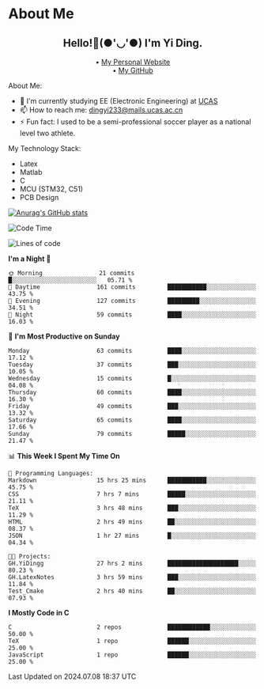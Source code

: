 # About Me

<h2 style="text-align:center;"> Hello!👋(●'◡'●) I'm Yi Ding.</h2>

<div style="text-align:center;">
  • <a href="https://yidingg.github.io/YiDingg">My Personal Website</a><br>
  • <a href="https://github.com/YiDingg">My GitHub</a>
</div>

About Me:
- 🔭 I'm currently studying EE (Electronic Engineering) at [UCAS](https://www.ucas.ac.cn/)
- 📫 How to reach me: dingyi233@mails.ucas.ac.cn
- ⚡ Fun fact: I used to be a semi-professional soccer player as a national level two athlete.

My Technology Stack:
- Latex
- Matlab
- C
- MCU (STM32, C51)
- PCB Design

[![Anurag's GitHub stats](https://github-readme-stats.vercel.app/api?username=YiDingg)](https://github.com/anuraghazra/github-readme-stats)

<!--START_SECTION:waka-->
![Code Time](http://img.shields.io/badge/Code%20Time-141%20hrs%2021%20mins-blue)

![Lines of code](https://img.shields.io/badge/From%20Hello%20World%20I%27ve%20Written-447.2%20thousand%20lines%20of%20code-blue)

**I'm a Night 🦉** 

```text
🌞 Morning                21 commits          █░░░░░░░░░░░░░░░░░░░░░░░░   05.71 % 
🌆 Daytime                161 commits         ███████████░░░░░░░░░░░░░░   43.75 % 
🌃 Evening                127 commits         █████████░░░░░░░░░░░░░░░░   34.51 % 
🌙 Night                  59 commits          ████░░░░░░░░░░░░░░░░░░░░░   16.03 % 
```
📅 **I'm Most Productive on Sunday** 

```text
Monday                   63 commits          ████░░░░░░░░░░░░░░░░░░░░░   17.12 % 
Tuesday                  37 commits          ███░░░░░░░░░░░░░░░░░░░░░░   10.05 % 
Wednesday                15 commits          █░░░░░░░░░░░░░░░░░░░░░░░░   04.08 % 
Thursday                 60 commits          ████░░░░░░░░░░░░░░░░░░░░░   16.30 % 
Friday                   49 commits          ███░░░░░░░░░░░░░░░░░░░░░░   13.32 % 
Saturday                 65 commits          ████░░░░░░░░░░░░░░░░░░░░░   17.66 % 
Sunday                   79 commits          █████░░░░░░░░░░░░░░░░░░░░   21.47 % 
```


📊 **This Week I Spent My Time On** 

```text
💬 Programming Languages: 
Markdown                 15 hrs 25 mins      ███████████░░░░░░░░░░░░░░   45.75 % 
CSS                      7 hrs 7 mins        █████░░░░░░░░░░░░░░░░░░░░   21.11 % 
TeX                      3 hrs 48 mins       ███░░░░░░░░░░░░░░░░░░░░░░   11.29 % 
HTML                     2 hrs 49 mins       ██░░░░░░░░░░░░░░░░░░░░░░░   08.37 % 
JSON                     1 hr 27 mins        █░░░░░░░░░░░░░░░░░░░░░░░░   04.34 % 

🐱‍💻 Projects: 
GH.YiDingg               27 hrs 2 mins       ████████████████████░░░░░   80.23 % 
GH.LatexNotes            3 hrs 59 mins       ███░░░░░░░░░░░░░░░░░░░░░░   11.84 % 
Test_Cmake               2 hrs 40 mins       ██░░░░░░░░░░░░░░░░░░░░░░░   07.93 % 
```

**I Mostly Code in C** 

```text
C                        2 repos             ████████████░░░░░░░░░░░░░   50.00 % 
TeX                      1 repo              ██████░░░░░░░░░░░░░░░░░░░   25.00 % 
JavaScript               1 repo              ██████░░░░░░░░░░░░░░░░░░░   25.00 % 
```




 Last Updated on 2024.07.08 18:37 UTC
<!--END_SECTION:waka-->
